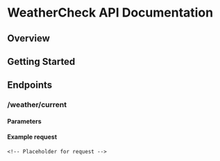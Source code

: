 # WeatherCheck API Documentation

## Overview
<!-- High level description of what the API does -->

## Getting Started
<!-- Authentication, base URL, quick steps -->

## Endpoints

### /weather/current
<!-- Method, path, purpose -->

#### Parameters
<!-- Table -->

#### Example request
```http
<!-- Placeholder for request -->